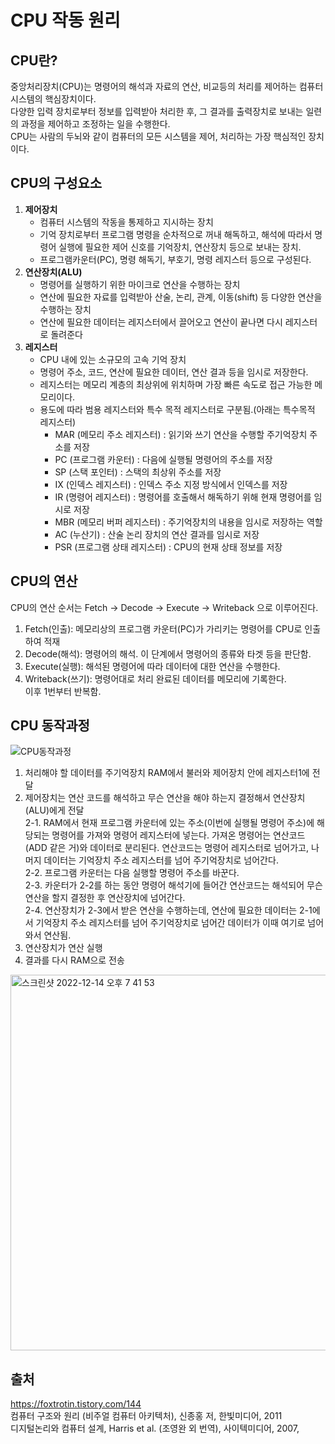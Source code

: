 # **CPU** 작동 원리

## CPU란?
중앙처리장치(CPU)는 명령어의 해석과 자료의 연산, 비교등의 처리를 제어하는 컴퓨터 시스템의 핵심장치이다.  
다양한 입력 장치로부터 정보를 입력받아 처리한 후, 그 결과를 출력장치로 보내는 일련의 과정을 제어하고 조정하는 일을 수행한다.  
CPU는 사람의 두뇌와 같이 컴퓨터의 모든 시스템을 제어, 처리하는 가장 핵심적인 장치이다.

## CPU의 구성요소
1. **제어장치**  
    - 컴퓨터 시스템의 작동을 통제하고 지시하는 장치
    - 기억 장치로부터 프로그램 명령을 순차적으로 꺼내 해독하고, 해석에 따라서 명령어 실행에 필요한 제어 신호를 기억장치, 연산장치 등으로 보내는 장치.
    - 프로그램카운터(PC), 명령 해독기, 부호기, 명령 레지스터 등으로 구성된다.
2. **연산장치(ALU)**  
    - 명령어를 실행하기 위한 마이크로 연산을 수행하는 장치
    - 연산에 필요한 자료를 입력받아 산술, 논리, 관계, 이동(shift) 등 다양한 연산을 수행하는 장치
    - 연산에 필요한 데이터는 레지스터에서 끌어오고 연산이 끝나면 다시 레지스터로 돌려준다
3. **레지스터**
    - CPU 내에 있는 소규모의 고속 기억 장치
    - 명령어 주소, 코드, 연산에 필요한 데이터, 연산 결과 등을 임시로 저장한다.
    - 레지스터는 메모리 계층의 최상위에 위치하며 가장 빠른 속도로 접근 가능한 메모리이다.
    - 용도에 따라 범용 레지스터와 특수 목적 레지스터로 구분됨.(아래는 특수목적 레지스터)  
        - MAR (메모리 주소 레지스터) : 읽기와 쓰기 연산을 수행할 주기억장치 주소를 저장  
        - PC (프로그램 카운터) : 다음에 실행될 명령어의 주소를 저장
        - SP (스택 포인터) : 스택의 최상위 주소를 저장
        - IX (인덱스 레지스터) : 인덱스 주소 지정 방식에서 인덱스를 저장
        - IR (명령어 레지스터) : 명령어를 호출해서 해독하기 위해 현재 명령어를 임시로 저장
        - MBR (메모리 버퍼 레지스터) : 주기억장치의 내용을 임시로 저장하는 역할
        - AC (누산기) : 산술 논리 장치의 연산 결과를 임시로 저장
        - PSR (프로그램 상태 레지스터) : CPU의 현재 상태 정보를 저장

## CPU의 연산
CPU의 연산 순서는 Fetch -> Decode -> Execute -> Writeback 으로 이루어진다.
1. Fetch(인출): 메모리상의 프로그램 카운터(PC)가 가리키는 명령어를 CPU로 인출하여 적재
2. Decode(해석): 명령어의 해석. 이 단계에서 명령어의 종류와 타겟 등을 판단함.
3. Execute(실행): 해석된 명령어에 따라 데이터에 대한 연산을 수행한다.
4. Writeback(쓰기): 명령어대로 처리 완료된 데이터를 메모리에 기록한다.  
이후 1번부터 반복함.

## CPU 동작과정
![CPU동작과정](https://user-images.githubusercontent.com/70997596/207575264-c0d5a22f-c6b9-4bef-bda4-7899ef4754c9.jpeg)


1. 처리해야 할 데이터를 주기억장치 RAM에서 불러와 제어장치 안에 레지스터1에 전달
2. 제어장치는 연산 코드를 해석하고 무슨 연산을 해야 하는지 결정해서 연산장치(ALU)에게 전달  
    2-1. RAM에서 현재 프로그램 카운터에 있는 주소(이번에 실행될 명령어 주소)에 해당되는 명령어를 가져와 명령어 레지스터에 넣는다. 가져온 명령어는 연산코드(ADD 같은 거)와 데이터로 분리된다. 연산코드는 명령어 레지스터로 넘어가고, 나머지 데이터는 기억장치 주소 레지스터를 넘어 주기억장치로 넘어간다.   
    2-2. 프로그램 카운터는 다음 실행할 명령어 주소를 바꾼다.  
    2-3. 카운터가 2-2를 하는 동안 명령어 해석기에 들어간 연산코드는 해석되어 무슨 연산을 할지 결정한 후 연산장치에 넘어간다.  
    2-4. 연산장치가 2-3에서 받은 연산을 수행하는데, 연산에 필요한 데이터는 2-1에서 기억장치 주소 레지스터를 넘어 주기억장치로 넘어간 데이터가 이때 여기로 넘어와서 연산됨.   
3. 연산장치가 연산 실행
4. 결과를 다시 RAM으로 전송

<img width="601" alt="스크린샷 2022-12-14 오후 7 41 53" src="https://user-images.githubusercontent.com/70997596/207575454-a9e2c541-eca2-4579-ad81-9dbf788da1b7.png">



## 출처
https://foxtrotin.tistory.com/144  
컴퓨터 구조와 원리 (비주얼 컴퓨터 아키텍처), 신종홍 저, 한빛미디어, 2011  
디지털논리와 컴퓨터 설계, Harris et al. (조영완 외 번역), 사이텍미디어, 2007,
